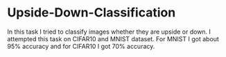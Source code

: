 # Upside-Down-Classification

In this task I tried to classify images whether they are upside or down. I attempted this task on CIFAR10 and MNIST dataset. 
For MNIST I got about 95% accuracy and for CIFAR10 I got 70% accuracy.


